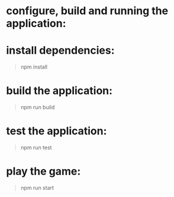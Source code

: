 # configure, build and running the application:
# install dependencies:
> npm install

# build the application:
> npm run build

# test the application:
> npm run test

# play the game:
> npm run start
